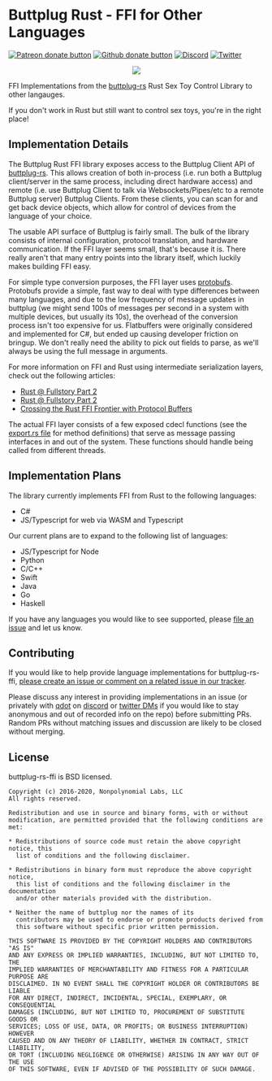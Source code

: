 # Buttplug Rust - FFI for Other Languages

[![Patreon donate button](https://img.shields.io/badge/patreon-donate-yellow.svg)](https://www.patreon.com/qdot)
[![Github donate button](https://img.shields.io/badge/github-donate-ff69b4.svg)](https://www.github.com/sponsors/qdot)
[![Discord](https://img.shields.io/discord/353303527587708932.svg?logo=discord)](https://discord.buttplug.io)
[![Twitter](https://img.shields.io/twitter/follow/buttplugio.svg?style=social&logo=twitter)](https://twitter.com/buttplugio)

<p align="center">
  <img src="https://raw.githubusercontent.com/buttplugio/buttplug-rs-ffi/master/docs/buttplug_rust_docs.png">
</p>

FFI Implementations from the [buttplug-rs](https://github.com/buttplugio/buttplug-rs) Rust Sex Toy
Control Library to other langauges.

If you don't work in Rust but still want to control sex toys, you're in the right place!

## Implementation Details

The Buttplug Rust FFI library exposes access to the Buttplug Client API of
[buttplug-rs](https://github.com/buttplugio/buttplug-rs). This allows creation of both in-process
(i.e. run both a Buttplug client/server in the same process, including direct hardware access) and
remote (i.e. use Buttplug Client to talk via Websockets/Pipes/etc to a remote Buttplug server)
Buttplug Clients. From these clients, you can scan for and get back device objects, which allow for
control of devices from the language of your choice.

The usable API surface of Buttplug is fairly small. The bulk of the library consists of internal
configuration, protocol translation, and hardware communication. If the FFI layer seems small,
that's because it is. There really aren't that many entry points into the library itself, which
luckily makes building FFI easy.

For simple type conversion purposes, the FFI layer uses
[protobufs](https://developers.google.com/protocol-buffers). Protobufs provide a simple, fast way to
deal with type differences between many languages, and due to the low frequency of message updates
in buttplug (we might send 100s of messages per second in a system with multiple devices, but
usually its 10s), the overhead of the conversion process isn't too expensive for us. Flatbuffers
were originally considered and implemented for C#, but ended up causing developer friction on
bringup. We don't really need the ability to pick out fields to parse, as we'll always be using the
full message in arguments.

For more information on FFI and Rust using intermediate serialization layers, check out the
following articles:

- [Rust @ Fullstory Part 2](https://bionic.fullstory.com/rust-at-fullstory-part-1/)
- [Rust @ Fullstory Part 2](https://bionic.fullstory.com/rust-at-fullstory-part-2/)
- [Crossing the Rust FFI Frontier with Protocol Buffers](https://hacks.mozilla.org/2019/04/crossing-the-rust-ffi-frontier-with-protocol-buffers/)

The actual FFI layer consists of a few exposed cdecl functions (see the [export.rs file](https://github.com/buttplugio/buttplug-rs-ffi/blob/master/ffi/src/export.rs) for method
definitions) that serve as message passing interfaces in and out of the system. These functions
should handle being called from different threads.

## Implementation Plans

The library currently implements FFI from Rust to the following languages:

- C#
- JS/Typescript for web via WASM and Typescript

Our current plans are to expand to the following list of languages:

- JS/Typescript for Node
- Python
- C/C++
- Swift
- Java
- Go
- Haskell

If you have any languages you would like to see supported, please [file an issue](https://github.com/buttplugio/buttplug-rs-ffi/issues) and let us know.

## Contributing

If you would like to help provide language implementations for buttplug-rs-ffi, [please create an
issue or comment on a related issue in our
tracker](https://github.com/buttplugio/buttplug-rs-ffi/issues).

Please discuss any interest in providing implementations in an issue (or privately with [qdot](https://github.com/qdot) on [discord](https://discord.buttplug.io) or [twitter DMs](https://twitter.com/buttplugio) if you would like to stay anonymous and out of recorded info on the repo) before submitting PRs. Random PRs without matching issues and discussion are likely to be closed without merging.

## License

buttplug-rs-ffi is BSD licensed.

    Copyright (c) 2016-2020, Nonpolynomial Labs, LLC
    All rights reserved.

    Redistribution and use in source and binary forms, with or without
    modification, are permitted provided that the following conditions are met:

    * Redistributions of source code must retain the above copyright notice, this
      list of conditions and the following disclaimer.

    * Redistributions in binary form must reproduce the above copyright notice,
      this list of conditions and the following disclaimer in the documentation
      and/or other materials provided with the distribution.

    * Neither the name of buttplug nor the names of its
      contributors may be used to endorse or promote products derived from
      this software without specific prior written permission.

    THIS SOFTWARE IS PROVIDED BY THE COPYRIGHT HOLDERS AND CONTRIBUTORS "AS IS"
    AND ANY EXPRESS OR IMPLIED WARRANTIES, INCLUDING, BUT NOT LIMITED TO, THE
    IMPLIED WARRANTIES OF MERCHANTABILITY AND FITNESS FOR A PARTICULAR PURPOSE ARE
    DISCLAIMED. IN NO EVENT SHALL THE COPYRIGHT HOLDER OR CONTRIBUTORS BE LIABLE
    FOR ANY DIRECT, INDIRECT, INCIDENTAL, SPECIAL, EXEMPLARY, OR CONSEQUENTIAL
    DAMAGES (INCLUDING, BUT NOT LIMITED TO, PROCUREMENT OF SUBSTITUTE GOODS OR
    SERVICES; LOSS OF USE, DATA, OR PROFITS; OR BUSINESS INTERRUPTION) HOWEVER
    CAUSED AND ON ANY THEORY OF LIABILITY, WHETHER IN CONTRACT, STRICT LIABILITY,
    OR TORT (INCLUDING NEGLIGENCE OR OTHERWISE) ARISING IN ANY WAY OUT OF THE USE
    OF THIS SOFTWARE, EVEN IF ADVISED OF THE POSSIBILITY OF SUCH DAMAGE.

